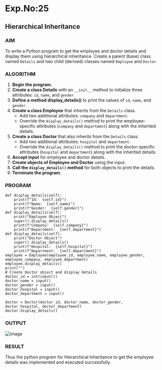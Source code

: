# Exp.No:25  
## Hierarchical Inheritance



### AIM  
To write a Python program to get the employee and doctor details and display them using hierarchical inheritance. Create a parent (base) class named `Details` and two child (derived) classes named `Employee` and `Doctor`.


### ALGORITHM

1. **Begin the program.**
2. **Create a class Details** with an `__init__` method to initialize three attributes: `id`, `name`, and `gender`.
3. **Define a method display_details()** to print the values of `id`, `name`, and `gender`.
4. **Create a class Employee** that inherits from the `Details` class. 
   - Add two additional attributes: `company` and `department`.
   - Override the `display_details()` method to print the employee-specific attributes (`company` and `department`) along with the inherited details.
5. **Create a class Doctor** that also inherits from the `Details` class. 
   - Add two additional attributes: `hospital` and `department`.
   - Override the `display_details()` method to print the doctor-specific attributes (`hospital` and `department`) along with the inherited details.
6. **Accept input** for employee and doctor details.
7. **Create objects of Employee and Doctor** using the input.
8. **Call the `display_details()` method** for both objects to print the details.
9. **Terminate the program.**



### PROGRAM
```
def display_details(self):
    print(f"Id:  {self.id}")
    print(f"Name:  {self.name}")
    print(f"Gender:  {self.gender}")
def display_details(self):
    print("Employee Object")
    super().display_details()
    print(f"Company:  {self.company}")
    print(f"Department:  {self.department}")
def display_details(self):
    print("Doctor Object")
    super().display_details()
    print(f"Hospital:  {self.hospital}")
    print(f"Department:  {self.department}")
employee = Employee(employee_id, employee_name, employee_gender, employee_company, employee_department)
employee.display_details()
print("")
# Create Doctor object and display details
doctor_id = int(input())
doctor_name = input()
doctor_gender = input()
doctor_hospital = input()
doctor_department = input()

doctor = Doctor(doctor_id, doctor_name, doctor_gender, doctor_hospital, doctor_department)
doctor.display_details()

```

### OUTPUT  

![image](https://github.com/user-attachments/assets/d9751351-2b2a-49fb-82d6-33fad87acf4f)



### RESULT
Thus the python program for Hierarchical Inheritance to get the employee details was implemented and executed successfully.
